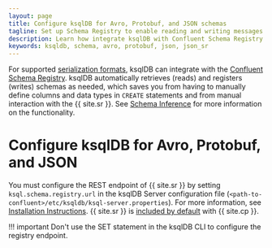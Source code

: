 ```yaml
---
layout: page
title: Configure ksqlDB for Avro, Protobuf, and JSON schemas
tagline: Set up Schema Registry to enable reading and writing messages in Avro, Protobuf, and JSON formats
description: Learn how integrate ksqlDB with Confluent Schema Registry
keywords: ksqldb, schema, avro, protobuf, json, json_sr
---
```


For supported [serialization formats](../developer-guide/serialization.md), ksqlDB can integrate 
with the [Confluent Schema Registry](https://docs.confluent.io/current/schema-registry/index.html).
ksqlDB automatically retrieves (reads) and registers (writes) schemas as needed, which saves you 
from having to manually define columns and data types in `CREATE` statements and from manual 
interaction with the {{ site.sr }}. 
See [Schema Inference](../../../concepts/schemas.md#schema-inference) for more information on the 
functionality.

Configure ksqlDB for Avro, Protobuf, and JSON
=============================================

You must configure the REST endpoint of {{ site.sr }} by setting
`ksql.schema.registry.url` in the ksqlDB Server configuration file
(`<path-to-confluent>/etc/ksqldb/ksql-server.properties`). For more
information, see [Installation Instructions](../installing.md#installation-instructions).
{{ site.sr }} is [included by default](https://docs.confluent.io/current/quickstart/index.html) with
{{ site.cp }}.

!!! important
      Don't use the SET statement in the ksqlDB CLI to configure the registry
      endpoint.
